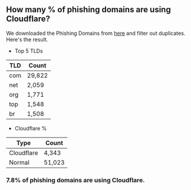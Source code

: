 ## How many % of phishing domains are using Cloudflare?


We downloaded the Phishing Domains from [here](https://github.com/mitchellkrogza/Phishing.Database) and filter out duplicates.
Here's the result.


[//]: # (start replacement)


- Top 5 TLDs

| TLD | Count |
| --- | --- |
| com | 29,822 |
| net | 2,059 |
| org | 1,771 |
| top | 1,548 |
| br | 1,508 |


- Cloudflare %

| Type | Count |
| --- | --- |
| Cloudflare | 4,343 |
| Normal | 51,023 |


### 7.8% of phishing domains are using Cloudflare.
